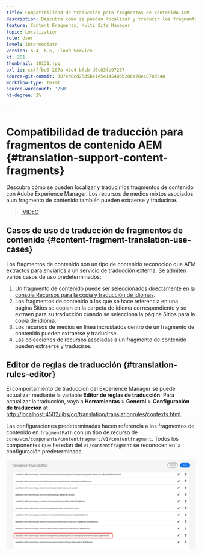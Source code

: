 ```yaml
---
title: Compatibilidad de traducción para fragmentos de contenido AEM
description: Descubra cómo se pueden localizar y traducir los fragmentos de contenido con Adobe Experience Manager. Los recursos de medios mixtos asociados a un fragmento de contenido también pueden extraerse y traducirse.
feature: Content Fragments, Multi Site Manager
topic: Localization
role: User
level: Intermediate
version: 6.4, 6.5, Cloud Service
kt: 201
thumbnail: 18131.jpg
exl-id: cc4ffbd0-207a-42e4-bfcb-d6c83fb97237
source-git-commit: 307ed6cd25d5be1e54145406b206a78ec878d548
workflow-type: tm+mt
source-wordcount: '250'
ht-degree: 2%

---
```


# Compatibilidad de traducción para fragmentos de contenido AEM {#translation-support-content-fragments}

Descubra cómo se pueden localizar y traducir los fragmentos de contenido con Adobe Experience Manager. Los recursos de medios mixtos asociados a un fragmento de contenido también pueden extraerse y traducirse.

>[!VIDEO](https://video.tv.adobe.com/v/18131/?quality=12&learn=on)

## Casos de uso de traducción de fragmentos de contenido {#content-fragment-translation-use-cases}

Los fragmentos de contenido son un tipo de contenido reconocido que AEM extractos para enviarlos a un servicio de traducción externa. Se admiten varios casos de uso predeterminados:

1. Un fragmento de contenido puede ser [seleccionados directamente en la consola Recursos para la copia y traducción de idiomas](https://experienceleague.adobe.com/docs/experience-manager-cloud-service/content/assets/admin/translate-assets.html).
2. Los fragmentos de contenido a los que se hace referencia en una página Sitios se copian en la carpeta de idioma correspondiente y se extraen para su traducción cuando se selecciona la página Sitios para la copia de idioma.
3. Los recursos de medios en línea incrustados dentro de un fragmento de contenido pueden extraerse y traducirse.
4. Las colecciones de recursos asociadas a un fragmento de contenido pueden extraerse y traducirse.

## Editor de reglas de traducción {#translation-rules-editor}

El comportamiento de traducción del Experience Manager se puede actualizar mediante la variable **Editor de reglas de traducción**. Para actualizar la traducción, vaya a **Herramientas** > **General** > **Configuración de traducción** at [http://localhost:4502/libs/cq/translation/translationrules/contexts.html](http://localhost:4502/libs/cq/translation/translationrules/contexts.html).

Las configuraciones predeterminadas hacen referencia a los fragmentos de contenido en `fragmentPath` con un tipo de recurso de `core/wcm/components/contentfragment/v1/contentfragment`. Todos los componentes que heredan del `v1/contentfragment` se reconocen en la configuración predeterminada.

![Editor de reglas de traducción](assets/translation-configuration.png)
